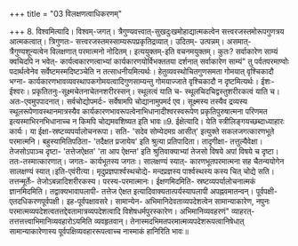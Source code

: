 +++
title = "03 विलक्षणत्वाधिकरणम्"

+++
8. विश्वमित्यादि। विश्वम्-जगत्। त्रैगुण्यवत्त्वात्-सुखदुःखमोहाद्यात्मकत्वेन सत्त्वरजस्तमोरूपगुणत्रय आत्मकत्वात्। त्रिगुणतः- सत्त्वरजस्तमस्साम्यरूपप्रकृतिद्रव्यात्। उदितम्- उत्पन्नम्। असमात्- त्रैगुण्यशून्यत्वेन विलक्षणात् परमात्मनो नोदितम्। इत्ययुक्तम्-इति वचनमयुक्तम्। कुतः? सर्वाकारेण साम्यं क्वचिदपि न भवेत्- कार्यत्वकारणत्वाभ्यां कार्यकारणयोर्विभक्ततया दर्शनात् सर्वाकारेण साम्यं" तु पर्वतपरमाण्वोः पदार्थत्वेनेव सर्वेष्टमस्मदिष्टञ्चेति न तत्साधनीयमित्यर्थः। हेतुव्यवस्थोचितगुणसमता गोमयात् वृश्चिकादौ भग्ना- कार्यकारणभावव्यवस्थापकगोमयत्वादिगुणसाम्यन्तु गोमयाज्जाते वृश्चिकादौ न दृष्टमित्यर्थः। ईशः-ईश्वरः। प्रकृतितनुः-सूक्ष्मचेतनाचेतनशरीरस्सन्। स्थूलत्वं याति च- स्थूलचिदचिद्वस्तुशरीरकत्वं याति च। अतः-एवमुपपादनात्। सर्वचोद्योपमर्दः- सर्वेषामपि चोद्यानामुपमर्द एव। सूक्ष्मस्य तस्यैव द्रव्यस्य स्थूलरूपेणावस्थानमात्रस्यैव कार्यकारणभावरूपत्वेनाभिधानादीश्वरस्वरूपेण प्रकृतिपुरुषात्मना परिणमत इत्यस्माभिरनभिधानाच्च न किमपि चोद्यमवशिष्यत इति भावः॥9. ईक्षेत्यादि। येति स्त्रीलिङ्गयच्छब्दाध्याहारः कार्यः। या ईक्षा-स्रष्टव्यपर्यालोचनरूपा। सति- 'सदेव सोम्येदमग्र आसीत्' इत्युक्ते सकलजगत्कारणभूते परमात्मनि। बहुस्यामितिपठिता- 'तदैक्षत प्रजायेय' इति श्रुत्या प्रतिपादिता। तादृगीक्षा- तत्तुल्यैवेक्षा। तेजसोऽपाञ्च दृष्टा- 'तत्तेजऐक्षत' 'ता आप ऐक्षन्त' इति श्रुतिवाक्याभ्यां तेजसो विषये अपां विषये च दृष्टा। ततः-तस्मात्कारणात्। जगतः- कार्यभूतस्य जगतः। सालक्षण्यं स्यात्- कारणभूतपरमात्मना सह चैतन्ययोगेन सालक्षण्यं स्यात्।इति-एवंरीत्या। मृदुप्रज्ञपार्श्वस्थचोद्ये- मन्दप्रज्ञस्य पार्श्वस्थस्य कस्य चित् चोद्ये सति। तत्तन्मूर्तेः- तेजोऽबन्नादिशरीरकस्य। परस्य-परमात्मानः। ईक्षणमिदमिति- स्रष्टव्यपर्यालोचनात्मकं ज्ञानमिदमिति। तद्वाक्यभावापलापी- तत्तेज ऐक्षत इत्यादिवाक्यतात्पर्यस्यापलापी अपह्नवमातन्वन्। पूर्वपक्षी-एतदधिकरणपूर्वपक्षी। इह-पूर्वपक्षावसरे। सामान्येन- अभिमानिदेवताव्यपदेशत्वेन सामान्याकारेण, नपुनः परमात्मव्यपदेशत्वतत्तद्देवतामात्रव्यपदेशत्वादि विशेषधर्मपुरस्कारेण। अभिमानिव्यवहरणं" व्याहरत्- तत्तत्तत्त्वाभिमानिव्यवहारोऽयमिति व्यवहृतवान्। तेनास्मदभिमतपरमात्मव्यपदेशरूपत्वानिषेधात् सामान्याकारेणास्य पूर्वपक्षिव्यवहाररूपत्वाच्च नास्माकं हानिरिति भावः॥